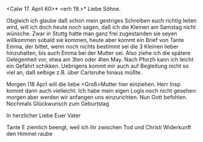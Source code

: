 <Calw 17. April 60>*
 <erh 19.>*
Liebe Söhne.

Obgleich ich glaube daß schon mein gestriges Schreiben euch richtig leiten wird, will ich doch heute noch sagen, daß ich die Kleinen am Samstag nicht wünsche. Zwar in Stuttg hatte man ganz frei zugestanden sie seyen willkommen sobald sie kommen, heute aber kommt ein Brief von Tante Emma, der bittet, wenn noch nichts bestimmt sei die 3 Kleinen lieber hinzuhalten, bis auch Emma bei der Mutter sei. Also ziehe ich die spätere Gelegenheit vor, etwa am 3ten oder 4ten May. Nach Pforzh kann ich leicht ein Gefährt schikken. Uebrigens kommt mir auch auf Begleitung nicht so viel an, daß selbige z.B. über Carlsruhe hinaus müßte.

Morgen (18 Apr) will die liebe <Groß>Mutter hier einziehen. Herr Insp kommt dann auch vielleicht. Ich habe mein eigen Logis noch nicht gesehen: morgen aber werden wir anfangen uns einzurichten. Nun Gott befohlen. Nochmals Glückwunsch zum Geburtstag

 In herzlicher Liebe
 Euer Vater

Tante E ziemlich beengt, weil ich ihr zwischen Tod und Christi Widerkunft den Himmel raube

